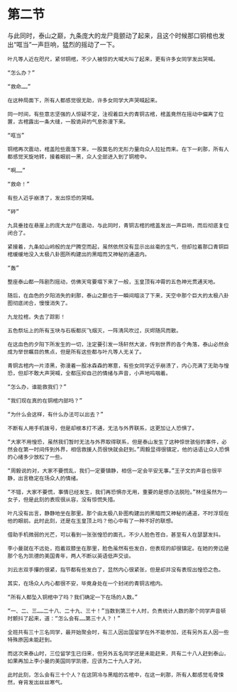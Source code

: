 # 第二节
与此同时，泰山之巅，九条庞大的龙尸竟颤动了起来，且这个时候那口铜棺也发出“哐当”一声巨响，猛烈的摇动了一下。

    叶凡等人近在咫尺，紧邻铜棺，不少人被惊的大喊大叫了起来，更有许多女同学发出哭喊。

    “怎么办？”

    “救命……”

    在这种局面下，所有人都感觉很无助，许多女同学大声哭喊起来。

    同一时间，有些意志坚强的人惊疑不定，注视着巨大的青铜古棺，棺盖竟然在摇动中偏离了位置，古棺露出一条大缝，一股诡异的气息弥漫下来。

    “哐当”

    铜棺再次震动，棺盖险些震落下来，一股莫名的无形力量向众人拉扯而来。在下一刹那，所有人都感觉天旋地转，接着眼前一黑，众人全部进入到了铜棺中。

    “啊……”

    “救命！”

    有些人近乎崩溃了，发出惊恐的哭喊。

    “砰”

    九具垂挂在悬崖上的庞大龙尸在震动，与此同时，青铜古棺的棺盖发出一声巨响，而后彻底复位闭合了。

    紧接着，九条如山岭般的龙尸腾空而起，虽然依然没有显示出丝毫的生气，但却拉着那口青铜巨棺缓缓地没入太极八卦图所构建出的黑暗而又神秘的通道内。

    “轰”

    整座泰山都一阵剧烈摇动，仿佛天穹要塌下来了一般，玉皇顶有冲霄的五色神光贯通天地。

    随后，在血色的夕阳消失的刹那，泰山之巅也于一瞬间暗淡了下来，天空中那个巨大的太极八卦图彻底闭合，慢慢消失了。

    九龙拉棺，失去了踪影！

    五色祭坛上的所有玉块与石板都灰飞烟灭，一阵清风吹过，灰烬随风而散。

    在这血色的夕阳下所发生的一切，注定要引发一场轩然大波，传到世界的各个角落，泰山必然会成为举世瞩目的焦点，但是所有这些都与叶凡等人无关了。

    青铜古棺内一片漆黑，弥漫着一股冰森森的寒意，有些女同学近乎崩溃了，内心充满了无助与惶恐，但却不敢大声哭喊，全都压抑自己的情绪与声音，小声地呜咽着。

    “怎么办，谁能救我们？”

    “我们现在真的在铜棺内部吗？”

    “为什么会这样，有什么办法可以出去？”

    不断有人用手机拨号，但是却根本打不通，无法与外界联系，这更加让人恐惧了。

    “大家不用惶恐，虽然我们暂时无法与外界取得联系，但是泰山发生了这种惊世骇俗的事件，必然会在第一时间传到外界，相信救援人员很快就会赶到。”周毅显得很镇定，他的话语让众人恐惧的心绪多少放松了一些。

    “周毅说的对，大家不要慌乱，我们一定要镇静，相信一定会平安无事。”王子文的声音也很平静，出言稳定在场众人的情绪。

    “不错，大家不要慌，事情已经发生，我们再恐惧亦无用，重要的是想办法脱险。”林佳虽然为一女子，但是此刻的表现很从容，没有惊慌失措。

    叶凡没有出言，静静地坐在那里。那个由太极八卦图构建出的黑暗而又神秘的通道，不时浮现在他的眼前。此时此刻，还是在玉皇顶上吗？他心中有了一种不好的联想。

    借助手机微弱的光芒，可以看到一张张惶恐的面孔，不少人脸色苍白，甚至有人在瑟瑟发抖。

    李小曼就在不远处，抱着双膝坐在那里，脸色虽然有些发白，但表现的却很镇定。在她的旁边是那个名为凯德的美国青年，两人不断以英语低声交谈。

    刘云志双手攥的很紧，指节都有些发白了，显然内心很紧张，但是却并没有表现出惶恐之色。

    其实，在场众人内心都很不安，毕竟身处在一个封闭的青铜古棺内。

    “所有人都坠入铜棺中了吗？我们确定一下在场的人数。”

    “一、二、三……二十八、二十九、三十！”当数到第三十人时，负责统计人数的那个同学声音顿时颤抖了起来，道：“怎么会有……第三十人？！”

    全班共有三十三名同学，最开始聚会时，有三人因出国留学在外不能参加，还有另外五人因一些特殊原因未能赶到。

    而这次来泰山时，三位留学生已归来，但另外五名同学还是未能赶来，共有二十八人赶到泰山，如果再加上李小曼的美国同学凯德，应该为二十九人才对。

    此时此刻，怎么会有三十个人？在这阴冷与黑暗的古棺中，在这一刹那，所有人都感觉毛骨悚然，脊背发出丝丝寒气。
